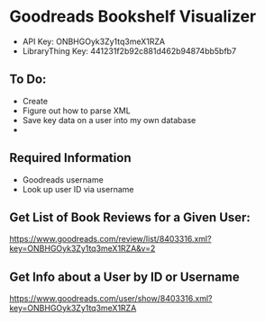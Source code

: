 # Goodreads Bookshelf Visualizer
- API Key: ONBHGOyk3Zy1tq3meX1RZA
- LibraryThing Key: 441231f2b92c881d462b94874bb5bfb7

## To Do:
- Create
- Figure out how to parse XML
- Save key data on a user into my own database
-

## Required Information
- Goodreads username
- Look up user ID via username

## Get List of Book Reviews for a Given User:
https://www.goodreads.com/review/list/8403316.xml?key=ONBHGOyk3Zy1tq3meX1RZA&v=2

## Get Info about a User by ID or Username
https://www.goodreads.com/user/show/8403316.xml?key=ONBHGOyk3Zy1tq3meX1RZA



